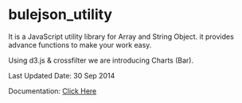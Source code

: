 bulejson_utility
================

It is a JavaScript utility library for Array and String Object. it provides advance functions to make your work easy.

Using d3.js & crossfilter we are introducing Charts (Bar).

Last Updated Date: 30 Sep 2014

Documentation: <a target="_blank" href="http://www.bluejson.com">Click Here</a>
